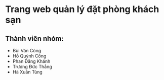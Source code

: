 # Trang web quản lý đặt phòng khách sạn
## Thành viên nhóm: 
+ Bùi Văn Công
+ Hồ Quỳnh Công
+ Phan Đăng Khánh
+ Trương Đức Thắng
+ Hà Xuân Tùng


